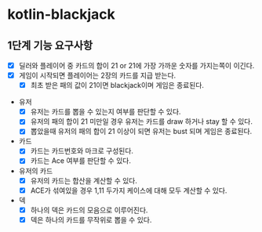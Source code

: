 # kotlin-blackjack

## 1단계 기능 요구사항

- [x] 딜러와 플레이어 중 카드의 합이 21 or 21에 가장 가까운 숫자를 가지는쪽이 이긴다.
- [x] 게임이 시작되면 플레이어는 2장의 카드를 지급 받는다.
  - [x] 최초 받은 패의 값이 21이면 blackjack이며 게임은 종료된다.
- 유저
  - [x] 유저는 카드를 뽑을 수 있는지 여부를 판단할 수 있다.
  - [x] 유저의 패의 합이 21 미만일 경우 유저는 카드를 draw 하거나 stay 할 수 있다. 
  - [x] 뽑았을때 유저의 패의 합이 21 이상이 되면 유저는 bust 되며 게임은 종료된다. 
- 카드
  - [x] 카드는 카드번호와 마크로 구성된다. 
  - [x] 카드는 Ace 여부를 판단할 수 있다.
- 유저의 카드
  - [x] 유저의 카드는 합산을 계산할 수 있다.
  - [x] ACE가 섞여있을 경우 1,11 두가지 케이스에 대해 모두 계산할 수 있다.
- 덱
  - [x] 하나의 덱은 카드의 모음으로 이루어진다.
  - [x] 덱은 하나의 카드를 무작위로 뽑을 수 있다.
